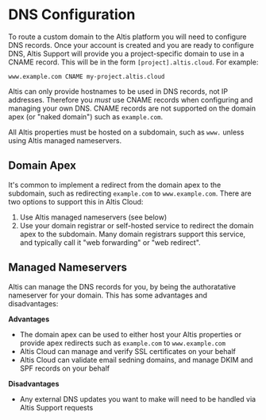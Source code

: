 # DNS Configuration

To route a custom domain to the Altis platform you will need to configure DNS records. Once your account is created and you are ready to configure DNS, Altis Support will provide you a project-specific domain to use in a CNAME record. This will be in the form `[project].altis.cloud`. For example:

```
www.example.com CNAME my-project.altis.cloud
```

Altis can only provide hostnames to be used in DNS records, not IP addresses. Therefore you _must_ use CNAME records when configuring and managing your own DNS. CNAME records are not supported on the domain apex (or "naked domain") such as `example.com`.

All Altis properties must be hosted on a subdomain, such as `www.` unless using Altis managed nameservers.

## Domain Apex

It's common to implement a redirect from the domain apex to the subdomain, such as redirecting `example.com` to `www.example.com`. There are two options to support this in Altis Cloud:

1. Use Altis managed nameservers (see below)
1. Use your domain registrar or self-hosted service to redirect the domain apex to the subdomain. Many domain registrars support this service, and typically call it "web forwarding" or "web redirect".

## Managed Nameservers

Altis can manage the DNS records for you, by being the authoratative nameserver for your domain. This has some advantages and disadvantages:

**Advantages**

- The domain apex can be used to either host your Altis properties or provide apex redirects such as `example.com` to `www.example.com`
- Altis Cloud can manage and verify SSL certificates on your behalf
- Altis Cloud can validate email sedning domains, and manage DKIM and SPF records on your behalf

**Disadvantages**

- Any external DNS updates you want to make will need to be handled via Altis Support requests
